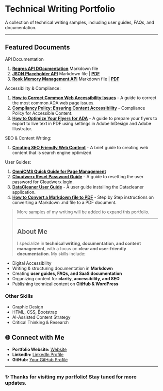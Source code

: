# Technical Writing Portfolio
A collection of technical writing samples, including user guides, FAQs, and documentation.

---

## Featured Documents

API Documentation

1. **[Reqres API DOcumentation](./Reqres-API-Documentation.md)** Markdown file 
2. **[JSON Placeholder API](./JSONPlaceholder-API-Documnetation.md)** Markdown file | **[PDF](./json-placeholder-api-doc.pdf)** 
3. **[Rook Memory Management API](./Rook-API-Internal-Memory-Management-System.md)** Markdown file | **[PDF](./Rook-API-Internal-Memory-Mangement-System.pdf)**

Accessibility & Compliance:

1. **[How to Correct Common Web Accessibility Issues](./ada-common-issues.md)** - A guide to correct the most common ADA web page issues.
2. **[Compliancy Policy: Ensuring Content Accessibility](./content-accessibility.md)** - Compliance Policy for Accessible Content. 
3. **[How to Optimize Your Flyers for ADA](./flyers)** - A guide to prepare your flyers to export to live text in PDF using settings in Adobe InDesign and Adobe Illustrator.

SEO & Content Writing:

1. **[Creating SEO Friendly Web Content](./seo-content.md)** - A brief guide to creating web content that is search engine optimized.


User Guides:
1. **[OmniCMS Quick Guide for Page Management](https://github.com/cdpearsontx/cms-quick-reference/blob/main/content-management.md)**
2. **[Cloudwerx Reset Password Guide](./cloudwerx-reset-password-guide.md)** - A guide to resetting the user password for Cloudwerx login. 
3. **[DataCleaner User Guide](./datacleaner-user-guide.md)** - A user guide installing the Datacleaner application. 
4. **[How to Convert a Markdown file to PDF](./markdown-to-pdf)** - Step by Step instructions on converting a Markdown .md file to a PDF document.




 > More samples of my writing will be added to expand this portfolio.
>
> ---
>
> ## About Me
>
>I specialize in **technical writing, documentation, and content management**, with a focus on **clear and user-friendly documentation**. My skills include:

- Digital Accessibility 
- Writing & structuring documentation in **Markdown**  
- Creating **user guides, FAQs, and SaaS documentation**  
- Organizing content for **clarity, accessibility, and SEO**  
- Publishing technical content on **GitHub & WordPress**

### Other Skills

- Graphic Design
- HTML, CSS, Bootstrap
- AI-Assisted Content Strategy 
- Critical Thinking & Research

## 🌐 Connect with Me

- **Portfolio Website:** [Website](https://cdpearsonwrites.wordpress.com/)  
- **LinkedIn:** [LinkedIn Profile](https://www.linkedin.com/in/cherilyn-pearson-9242448/)  
- **GitHub:** [Your GitHub Profile](https://github.com/cdpearsontx)  

---

### ✨ Thanks for visiting my portfolio! Stay tuned for more updates.
